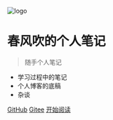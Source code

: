 ![logo](https://docsify.js.org/_media/icon.svg)

# 春风吹的个人笔记

> 随手个人笔记

* 学习过程中的笔记
* 个人博客的底稿
* 杂谈

[GitHub](https://github.com/kkdlk)
[Gitee](https://gitee.com/kkdaj/)
[开始阅读](/README.md)